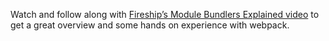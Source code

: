 Watch and follow along with [Fireship’s Module Bundlers Explained video](https://www.youtube.com/watch?v=5IG4UmULyoA) to get a great overview and some hands on experience with webpack.
